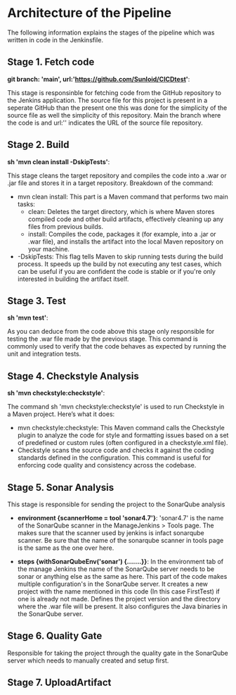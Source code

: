 # Architecture of the Pipeline
The following information explains the stages of the pipeline which was written in code in the Jenkinsfile. 

## Stage 1. Fetch code
**git branch: 'main', url:'https://github.com/Sunloid/CICDtest'**:

This stage is responsinble for fetching code from the GitHub repository to the Jenkins application. The source file for this project is present in a seperate GitHub than the present one this was done for the simplicity of the source file as well the simplicity of this repository. Main the branch where the code is and url:'' indicates the URL of the source file repository. 

## Stage 2. Build
**sh 'mvn clean install -DskipTests'**:

This stage cleans the target repository and compiles the code into a .war or .jar file and stores it in a target repository. Breakdown of the command: 
- mvn clean install: This part is a Maven command that performs two main tasks:
  - clean: Deletes the target directory, which is where Maven stores compiled code and other build artifacts,       effectively cleaning up any files from previous builds.
  - install: Compiles the code, packages it (for example, into a .jar or .war file), and installs the artifact into the local Maven repository on your machine.
- -DskipTests: This flag tells Maven to skip running tests during the build process. It speeds up the build by not executing any test cases, which can be useful if you are confident the code is stable or if you're only interested in building the artifact itself. 

## Stage 3. Test
**sh 'mvn test'**:

As you can deduce from the code above this stage only responsible for testing the .war file made by the previous stage. This command is commonly used to verify that the code behaves as expected by running the unit and integration tests.

## Stage 4. Checkstyle Analysis
**sh 'mvn checkstyle:checkstyle'**:

The command sh 'mvn checkstyle:checkstyle' is used to run Checkstyle in a Maven project. Here’s what it does:
- mvn checkstyle:checkstyle: This Maven command calls the Checkstyle plugin to analyze the code for style and formatting issues based on a set of predefined or custom rules (often configured in a checkstyle.xml file).
- Checkstyle scans the source code and checks it against the coding standards defined in the configuration.
This command is useful for enforcing code quality and consistency across the codebase.

## Stage 5. Sonar Analysis
This stage is responsible for sending the project to the SonarQube analysis 

- **environment {scannerHome = tool 'sonar4.7'}**:
'sonar4.7' is the name of the SonarQube scanner in the ManageJenkins > Tools page. The makes sure that the scanner used by jenkins is infact sonarqube scanner. Be sure that the name of the sonarqube scanner in tools page is the same as the one over here. 

- **steps {withSonarQubeEnv('sonar') {.......}}**:
In the environment tab of the manage Jenkins the name of the SonarQube server needs to be sonar or anything else as the same as here. 
This part of the code makes multiple configuration's in the SonarQube server. It creates a new project with the name mentioned in this code (In this case FirstTest) if one is already not made. Defines the project version and the directory where the .war file will be present. It also configures the Java binaries in the SonarQube server. 

## Stage 6. Quality Gate
Responsible for taking the project through the quality gate in the SonarQube server which needs to manually created and setup first.

## Stage 7. UploadArtifact
